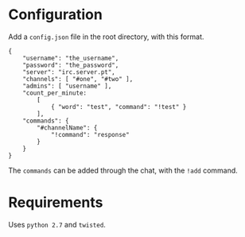 Configuration
=============


Add a `config.json` file in the root directory, with this format.

    {
        "username": "the_username",
        "password": "the_password",
        "server": "irc.server.pt",
        "channels": [ "#one", "#two" ],
        "admins": [ "username" ],
        "count_per_minute:
            [
                { "word": "test", "command": "!test" }
            ],
        "commands": {
            "#channelName": {
                "!command": "response"
            }    
        }
    }
    
The `commands` can be added through the chat, with the `!add` command.
    
    
Requirements
============


Uses `python 2.7` and `twisted`.